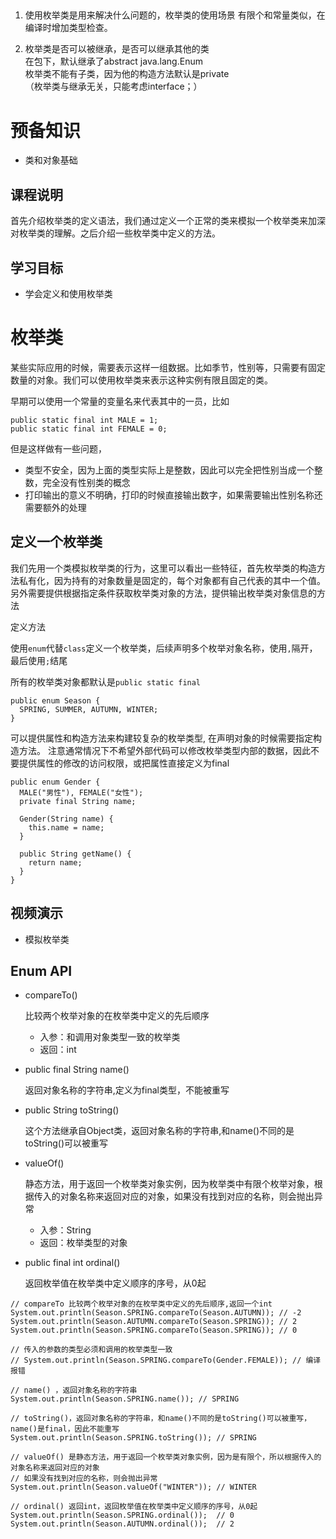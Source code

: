 ##
1.  使用枚举类是用来解决什么问题的，枚举类的使用场景
    有限个和常量类似，在编译时增加类型检查。  
    
    
2.  枚举类是否可以被继承，是否可以继承其他的类  
    在包下，默认继承了abstract java.lang.Enum  
    枚举类不能有子类，因为他的构造方法默认是private  
    （枚举类与继承无关，只能考虑interface；）
    

# 预备知识

* 类和对象基础

## 课程说明

首先介绍枚举类的定义语法，我们通过定义一个正常的类来模拟一个枚举类来加深对枚举类的理解。之后介绍一些枚举类中定义的方法。

## 学习目标

- 学会定义和使用枚举类

# 枚举类

某些实际应用的时候，需要表示这样一组数据。比如季节，性别等，只需要有固定数量的对象。我们可以使用枚举类来表示这种实例有限且固定的类。

早期可以使用一个常量的变量名来代表其中的一员，比如

```
public static final int MALE = 1;
public static final int FEMALE = 0;
```

但是这样做有一些问题，

- 类型不安全，因为上面的类型实际上是整数，因此可以完全把性别当成一个整数，完全没有性别类的概念
- 打印输出的意义不明确，打印的时候直接输出数字，如果需要输出性别名称还需要额外的处理

## 定义一个枚举类

我们先用一个类模拟枚举类的行为，这里可以看出一些特征，首先枚举类的构造方法私有化，因为持有的对象数量是固定的，每个对象都有自己代表的其中一个值。另外需要提供根据指定条件获取枚举类对象的方法，提供输出枚举类对象信息的方法

定义方法

使用`enum`代替`class`定义一个枚举类，后续声明多个枚举对象名称，使用`,`隔开，最后使用`;`结尾

所有的枚举类对象都默认是`public static final`

```
public enum Season {
  SPRING, SUMMER, AUTUMN, WINTER;
}
```

可以提供属性和构造方法来构建较复杂的枚举类型, 在声明对象的时候需要指定构造方法。 注意通常情况下不希望外部代码可以修改枚举类型内部的数据，因此不要提供属性的修改的访问权限，或把属性直接定义为final

```
public enum Gender {
  MALE("男性"), FEMALE("女性");
  private final String name;

  Gender(String name) {
    this.name = name;
  }

  public String getName() {
    return name;
  }
}
```

## 视频演示

- 模拟枚举类

## Enum API

- compareTo()

  比较两个枚举对象的在枚举类中定义的先后顺序

  - 入参：和调用对象类型一致的枚举类
  - 返回：int

- public final String name()

  返回对象名称的字符串,定义为final类型，不能被重写

- public String toString()

  这个方法继承自Object类，返回对象名称的字符串,和name()不同的是toString()可以被重写

- valueOf()

  静态方法，用于返回一个枚举类对象实例，因为枚举类中有限个枚举对象，根据传入的对象名称来返回对应的对象，如果没有找到对应的名称，则会抛出异常

  - 入参：String
  - 返回：枚举类型的对象

- public final int ordinal()

  返回枚举值在枚举类中定义顺序的序号，从0起

```
// compareTo 比较两个枚举对象的在枚举类中定义的先后顺序,返回一个int
System.out.println(Season.SPRING.compareTo(Season.AUTUMN)); // -2
System.out.println(Season.AUTUMN.compareTo(Season.SPRING)); // 2
System.out.println(Season.SPRING.compareTo(Season.SPRING)); // 0

// 传入的参数的类型必须和调用的枚举类型一致
// System.out.println(Season.SPRING.compareTo(Gender.FEMALE)); // 编译报错

// name() ，返回对象名称的字符串
System.out.println(Season.SPRING.name()); // SPRING

// toString()，返回对象名称的字符串，和name()不同的是toString()可以被重写，name()是final，因此不能重写
System.out.println(Season.SPRING.toString()); // SPRING

// valueOf() 是静态方法，用于返回一个枚举类对象实例，因为是有限个，所以根据传入的对象名称来返回对应的对象
// 如果没有找到对应的名称，则会抛出异常
System.out.println(Season.valueOf("WINTER")); // WINTER

// ordinal() 返回int，返回枚举值在枚举类中定义顺序的序号，从0起
System.out.println(Season.SPRING.ordinal());  // 0
System.out.println(Season.AUTUMN.ordinal());  // 2
```